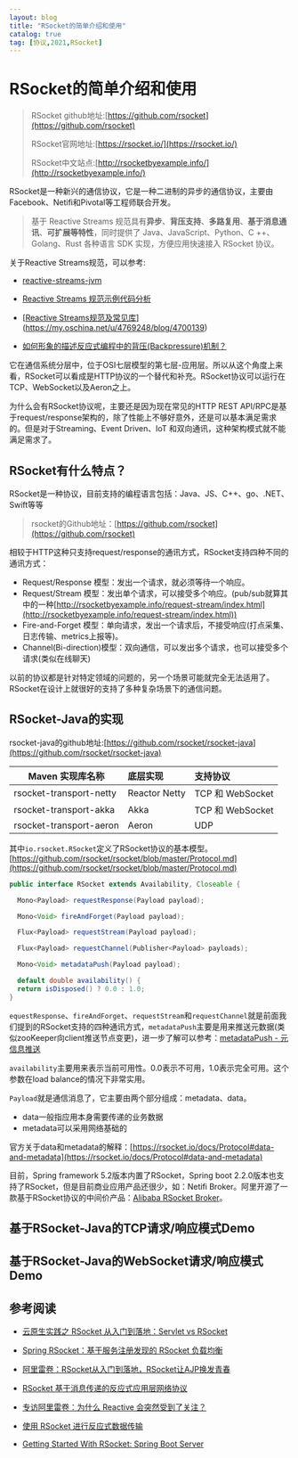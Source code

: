 ```yaml
---
layout: blog
title: "RSocket的简单介绍和使用"
catalog: true
tag: [协议,2021,RSocket]
---
```


# RSocket的简单介绍和使用

> RSocket github地址:[https://github.com/rsocket](https://github.com/rsocket)
>
> RSocket官网地址:[https://rsocket.io/](https://rsocket.io/)
>
> RSocket中文站点:[http://rsocketbyexample.info/](http://rsocketbyexample.info/)

RSocket是一种新兴的通信协议，它是一种二进制的异步的通信协议，主要由Facebook、Netifi和Pivotal等工程师联合开发。

> 基于 Reactive Streams 规范具有**异步**、**背压支持**、**多路复用**、**基于消息通讯**、**可扩展等特性**，同时提供了 Java、JavaScript、Python、C ++、Golang、Rust 各种语言 SDK 实现，方便应用快速接入 RSocket 协议。

关于Reactive Streams规范，可以参考:

+ [reactive-streams-jvm](https://github.com/reactive-streams/reactive-streams-jvm)
+ [Reactive Streams 规范示例代码分析](https://www.jianshu.com/p/32b982d21b1c)

+ [[Reactive Streams规范及常见库](https://my.oschina.net/u/4769248/blog/4700139)](https://my.oschina.net/u/4769248/blog/4700139)
+ [如何形象的描述反应式编程中的背压(Backpressure)机制？](https://www.zhihu.com/question/49618581/answer/237078934)

它在通信系统分层中，位于OSI七层模型的第七层-应用层。所以从这个角度上来看，RSocket可以看成是HTTP协议的一个替代和补充。RSocket协议可以运行在TCP、WebSocket以及Aeron之上。

为什么会有RSocket协议呢，主要还是因为现在常见的HTTP REST API/RPC是基于request/response架构的，除了性能上不够好意外，还是可以基本满足需求的。但是对于Streaming、Event Driven、IoT 和双向通讯，这种架构模式就不能满足需求了。

## RSocket有什么特点？

RSocket是一种协议，目前支持的编程语言包括：Java、JS、C++、go、.NET、Swift等等

> rsocket的Github地址：[https://github.com/rsocket](https://github.com/rsocket)

相较于HTTP这种只支持request/response的通讯方式，RSocket支持四种不同的通讯方式：

+ Request/Response 模型：发出一个请求，就必须等待一个响应。
+ Request/Stream 模型：发出单个请求，可以接受多个响应。(pub/sub就算其中的一种[http://rsocketbyexample.info/request-stream/index.html](http://rsocketbyexample.info/request-stream/index.html))
+ Fire-and-Forget 模型：单向请求，发出一个请求后，不接受响应(打点采集、日志传输、metrics上报等)。
+ Channel(Bi-direction)模型：双向通信，可以发出多个请求，也可以接受多个请求(类似在线聊天)

以前的协议都是针对特定领域的问题的，另一个场景可能就完全无法适用了。RSocket在设计上就很好的支持了多种复杂场景下的通信问题。

## RSocket-Java的实现

rsocket-java的github地址:[https://github.com/rsocket/rsocket-java](https://github.com/rsocket/rsocket-java)

| **Maven 实现库名称**    | **底层实现**  | **支持协议**     |
| ----------------------- | :------------ | :--------------- |
| rsocket-transport-netty | Reactor Netty | TCP 和 WebSocket |
| rsocket-transport-akka  | Akka          | TCP 和 WebSocket |
| rsocket-transport-aeron | Aeron         | UDP              |

其中`io.rsocket.RSocket`定义了RSocket协议的基本模型。[https://github.com/rsocket/rsocket/blob/master/Protocol.md](https://github.com/rsocket/rsocket/blob/master/Protocol.md)

```java
public interface RSocket extends Availability, Closeable {

  Mono<Payload> requestResponse(Payload payload);

  Mono<Void> fireAndForget(Payload payload);

  Flux<Payload> requestStream(Payload payload);

  Flux<Payload> requestChannel(Publisher<Payload> payloads);

  Mono<Void> metadataPush(Payload payload);

  default double availability() {
  return isDisposed() ? 0.0 : 1.0;
}
```

`equestResponse`、`fireAndForget`、`requestStream`和`requestChannel`就是前面我们提到的RSocket支持的四种通讯方式，`metadataPush`主要是用来推送元数据(类似zooKeeper向client推送节点变更)，进一步了解可以参考：[metadataPush - 元信息推送](http://rsocketbyexample.info/metadata-push/index.html)

`availability`主要用来表示当前可用性。0.0表示不可用，1.0表示完全可用。这个参数在load balance的情况下非常实用。

`Payload`就是通信消息了，它主要由两个部分组成：metadata、data。

+ data一般指应用本身需要传递的业务数据
+ metadata可以采用网络基础的

官方关于data和metadata的解释：[https://rsocket.io/docs/Protocol#data-and-metadata](https://rsocket.io/docs/Protocol#data-and-metadata)

目前，Spring framework 5.2版本内置了RSocket，Spring boot 2.2.0版本也支持了RSocket，但是目前商业应用产品还很少，如：Netifi Broker。阿里开源了一款基于RSocket协议的中间价产品：[Alibaba RSocket Broker](https://github.com/alibaba/alibaba-rsocket-broker/wiki)。

## 基于RSocket-Java的TCP请求/响应模式Demo







## 基于RSocket-Java的WebSocket请求/响应模式Demo











## 参考阅读

+ [云原生实践之 RSocket 从入门到落地：Servlet vs RSocket](https://developer.aliyun.com/article/688872)
+ [Spring RSocket：基于服务注册发现的 RSocket 负载均衡](https://developer.aliyun.com/article/781944?spm=a2c6h.14164896.0.0.13c65863aZzmru)
+ [阿里雷卷：RSocket从入门到落地，RSocket让AJP换发青春](https://developer.aliyun.com/article/777835)

+ [RSocket 基于消息传递的反应式应用层网络协议](https://zhuanlan.zhihu.com/p/100511637)
+ [专访阿里雷卷：为什么 Reactive 会突然受到了关注？](https://www.infoq.cn/article/NTxOsxyL7s1RXfSeIved)
+ [使用 RSocket 进行反应式数据传输](https://developer.ibm.com/zh/articles/j-using-rsocket-for-reactive-data-transfer/)

+ [Getting Started With RSocket: Spring Boot Server](https://spring.io/blog/2020/03/02/getting-started-with-rsocket-spring-boot-server)